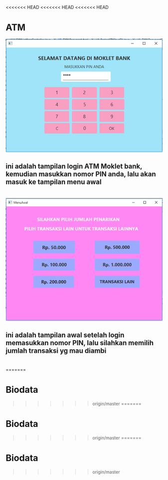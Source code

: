 <<<<<<< HEAD
<<<<<<< HEAD
<<<<<<< HEAD
# ATM
![alt text](src/projecatmjavafx/login.PNG)
## ini adalah tampilan login ATM Moklet bank, kemudian masukkan nomor PIN anda, lalu akan masuk ke tampilan menu awal
#
![alt text](src/projecatmjavafx/menuAwal.PNG)
## ini adalah tampilan awal setelah login memasukkan nomor PIN, lalu silahkan memilih jumlah transaksi yg mau diambi
#
=======
# Biodata
>>>>>>> origin/master
=======
# Biodata
>>>>>>> origin/master
=======
# Biodata
>>>>>>> origin/master
